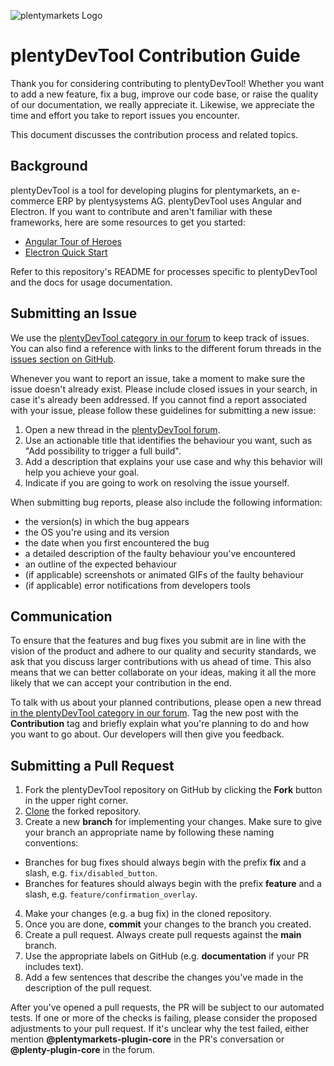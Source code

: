 ![plentymarkets Logo](http://www.plentymarkets.eu/layout/pm/images/logo/plentymarkets-logo.jpg)

# plentyDevTool Contribution Guide

Thank you for considering contributing to plentyDevTool! Whether you want to add a new feature, fix a bug, improve our code base, or raise the quality of our documentation, we really appreciate it. Likewise, we appreciate the time and effort you take to report issues you encounter.

This document discusses the contribution process and related topics.

## Background

plentyDevTool is a tool for developing plugins for plentymarkets, an e-commerce ERP by plentysystems AG. plentyDevTool uses Angular and Electron. If you want to contribute and aren't familiar with these frameworks, here are some resources to get you started:

* [Angular Tour of Heroes](https://angular.io/tutorial)
* [Electron Quick Start](https://www.electronjs.org/docs/latest/tutorial/quick-start)

Refer to this repository's README for processes specific to plentyDevTool and the docs for usage documentation.

## Submitting an Issue

We use the [plentyDevTool category in our forum](https://forum.plentymarkets.com/c/plugin-entwicklung/plentydevtool/442) to keep track of issues. You can also find a reference with links to the different forum threads in the [issues section on GitHub](https://github.com/plentymarkets/plentyDevTool/issues).

Whenever you want to report an issue, take a moment to make sure the issue doesn't already exist. Please include closed issues in your search, in case it's already been addressed. If you cannot find a report associated with your issue, please follow these guidelines for submitting a new issue:

1. Open a new thread in the [plentyDevTool forum](https://forum.plentymarkets.com/c/plugin-entwicklung/plentydevtool/442).
2. Use an actionable title that identifies the behaviour you want, such as "Add possibility to trigger a full build".
3. Add a description that explains your use case and why this behavior will help you achieve your goal.
4. Indicate if you are going to work on resolving the issue yourself.

When submitting bug reports, please also include the following information:

- the version(s) in which the bug appears
- the OS you're using and its version
- the date when you first encountered the bug
- a detailed description of the faulty behaviour you've encountered
- an outline of the expected behaviour
- (if applicable) screenshots or animated GIFs of the faulty behaviour
- (if applicable) error notifications from developers tools 

## Communication

To ensure that the features and bug fixes you submit are in line with the vision of the product and adhere to our quality and security standards, we ask that you discuss larger contributions with us ahead of time. This also means that we can better collaborate on your ideas, making it all the more likely that we can accept your contribution in the end.

To talk with us about your planned contributions, please open a new thread
[in the plentyDevTool category in our forum](https://forum.plentymarkets.com/c/plugin-entwicklung/plentydevtool/442). Tag the new post with the **Contribution** tag and briefly explain what you're planning to do and how you want to go about. Our developers will then give you feedback.

## Submitting a Pull Request

1. Fork the plentyDevTool repository on GitHub by clicking the **Fork** button in the upper right corner.
2. [Clone](https://git-scm.com/book/en/v2/Git-Basics-Getting-a-Git-Repository) the forked repository.
3. Create a new **branch** for implementing your changes. Make sure to give your branch an appropriate name by following these naming conventions:
- Branches for bug fixes should always begin with the prefix **fix** and a slash, e.g. `fix/disabled_button`.
- Branches for features should always begin with the prefix **feature** and a slash, e.g. `feature/confirmation_overlay`.
4. Make your changes (e.g. a bug fix) in the cloned repository.
5. Once you are done, **commit** your changes to the branch you created.
6. Create a pull request. Always create pull requests against the **main** branch.
7. Use the appropriate labels on GitHub (e.g. **documentation** if your PR includes text).
8. Add a few sentences that describe the changes you've made in the description of the pull request.

After you've opened a pull requests, the PR will be subject to our automated tests. If one or more of the checks is failing, please consider the proposed adjustments to your pull request. If it's unclear why the test failed, either mention **@plentymarkets-plugin-core** in the PR's conversation or **@plenty-plugin-core** in the forum.
